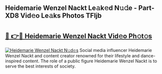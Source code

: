 ## Heidemarie Wenzel Nackt Le𝚊k𝚎d N𝚞𝚍e - Part-XD8 Vid𝚎o Le𝚊ks Photos TFljb

# <h2><a href="http://fb3lilq.evod.top/?m=Heidemarie+Wenzel+Nackt">🔗 👉🔴 Heidemarie Wenzel Nackt Vid𝚎o Ph𝚘t𝚘s</a></h2>

[![Heidemarie Wenzel Nackt N𝚞d𝚎s](https://i.imgur.com/8V9OHl7.gif)](http://fb3lilq.evod.top/?m=Heidemarie+Wenzel+Nackt)
Social media influencer Heidemarie Wenzel Nackt and content creator renowned for their lifestyle and dance-inspired content. The role of a public figure Heidemarie Wenzel Nackt is to serve the best interests of society. 

